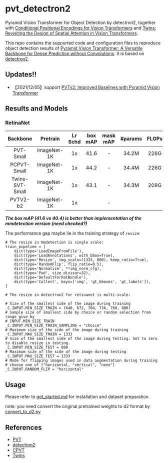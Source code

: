 # pvt_detectron2

Pyramid Vision Transformer for Object Detection by detectron2, together with [Conditional Positional Encodings for Vision Transformers](https://arxiv.org/abs/2102.10882) and [Twins: Revisiting the Design of Spatial Attention in Vision Transformers](https://arxiv.org/pdf/2104.13840.pdf).

This repo contains the supported code and configuration files to reproduce object detection results of [Pyramid Vision Transformer: A Versatile Backbone for Dense Prediction without Convolutions](https://arxiv.org/pdf/2102.12122.pdf). It is based on [detectron2](https://github.com/facebookresearch/detectron2).

## Updates!!
- 【2021/12/05】support [PVTv2: Improved Baselines with Pyramid Vision Transformer](https://arxiv.org/abs/2106.13797)

## Results and Models

### RetinaNet

| Backbone | Pretrain | Lr Schd | box mAP | mask mAP | #params | FLOPs | config | log | model |
| :---: | :---: | :---: | :---: | :---: | :---: | :---: | :---: | :---: |:---: |
| PVT-Small | ImageNet-1K | 1x | 41.6| - | 34.2M | 226G | [config](configs/pvt/pvt_small_FPN_1x.yaml) | - | [model](https://github.com/xiaohu2015/pvt_detectron2/releases/download/v0.5/retinanet_pvt_small_1k.pth) |
| PCPVT-Small | ImageNet-1K | 1x | 44.2| - | 34.4M | 226G | [config](configs/pvt/pcpvt_small_FPN_1x.yaml) | - | [model](https://github.com/xiaohu2015/pvt_detectron2/releases/download/v0.9/retinanet_pcpvt_small_coco.pth) |
| Twins-SVT-Small | ImageNet-1K | 1x | 43.1| - | 34.3M | 209G | [config](configs/pvt/gvt_small_FPN_1x.yaml) | - | [model](https://github.com/xiaohu2015/pvt_detectron2/releases/download/v1.0/retinanet_gvt_small_coco.pth) |
| PVTV2-b2 | ImageNet-1K | 1x | | - |  |  | [config](configs/pvt/pvtv2_b2_FPN_1x.yaml) | - | [model](-) |




***The box mAP (41.6 vs 40.4) is better than implementation of the mmdetection version (need checked?)***

The performance gap maybe lie in the training strategy of `resize`:

```
# The resize in mmdetection is single scale:
train_pipeline = [
    dict(type='LoadImageFromFile'),
    dict(type='LoadAnnotations', with_bbox=True),
    dict(type='Resize', img_scale=(1333, 800), keep_ratio=True),
    dict(type='RandomFlip', flip_ratio=0.5),
    dict(type='Normalize', **img_norm_cfg),
    dict(type='Pad', size_divisor=32),
    dict(type='DefaultFormatBundle'),
    dict(type='Collect', keys=['img', 'gt_bboxes', 'gt_labels']),
]

# The resize in detectron2 for retinanet is multi-scale:

# Size of the smallest side of the image during training
_C.INPUT.MIN_SIZE_TRAIN = (640, 672, 704, 736, 768, 800)
# Sample size of smallest side by choice or random selection from range give by
# INPUT.MIN_SIZE_TRAIN
_C.INPUT.MIN_SIZE_TRAIN_SAMPLING = "choice"
# Maximum size of the side of the image during training
_C.INPUT.MAX_SIZE_TRAIN = 1333
# Size of the smallest side of the image during testing. Set to zero to disable resize in testing.
_C.INPUT.MIN_SIZE_TEST = 800
# Maximum size of the side of the image during testing
_C.INPUT.MAX_SIZE_TEST = 1333
# Mode for flipping images used in data augmentation during training
# choose one of ["horizontal, "vertical", "none"]
_C.INPUT.RANDOM_FLIP = "horizontal"
```


## Usage
Please refer to [get_started.md](https://detectron2.readthedocs.io/en/latest/tutorials/getting_started.html) for installation and dataset preparation.

note: you need convert the original pretrained weights to d2 format by [convert_to_d2.py](convert_to_d2.py)

## References
- [PVT](https://github.com/whai362/PVT)
- [detectron2](https://github.com/facebookresearch/detectron2)
- [CPVT](https://github.com/Meituan-AutoML/CPVT)
- [Twins](https://github.com/Meituan-AutoML/Twins)

